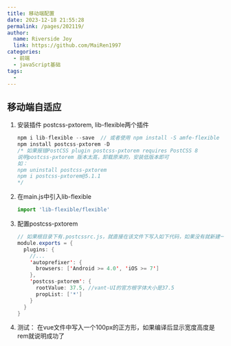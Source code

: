 ```yaml
---
title: 移动端配置
date: 2023-12-18 21:55:28
permalink: /pages/202119/
author:
  name: Riverside Joy
  link: https://github.com/MaiRen1997
categories:
  - 前端
  - javaScript基础
tags:
  - 
---
```

## 移动端自适应

1. 安装插件 postcss-pxtorem, lib-flexible两个插件

   ```javascript
   npm i lib-flexible --save  // 或者使用 npm install -S amfe-flexible
   npm install postcss-pxtorem -D
   /* 如果报错PostCSS plugin postcss-pxtorem requires PostCSS 8
   说明postcss-pxtorem 版本太高，卸载原来的，安装低版本即可
   如： 
   npm uninstall postcss-pxtorem
   npm i postcss-pxtorem@5.1.1
   */
   ```

2. 在main.js中引入lib-flexible

   ```javascript
   import 'lib-flexible/flexible'
   ```

3. 配置postcss-pxtorem

   ```java
   // 如果根目录下有.postcssrc.js，就直接在该文件下写入如下代码，如果没有就新建一个该名称的文件
   module.exports = {
     plugins: {
       //...
       'autoprefixer': {
         browsers: ['Android >= 4.0', 'iOS >= 7']
       },
       'postcss-pxtorem': {
         rootValue: 37.5, //vant-UI的官方根字体大小是37.5
         propList: ['*']
       }
     }
   }
   ```

4. 测试： 在vue文件中写入一个100px的正方形，如果编译后显示宽度高度是rem就说明成功了



